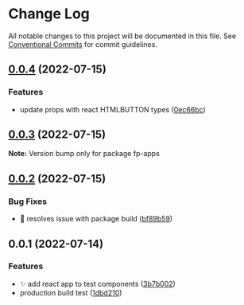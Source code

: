 # Change Log

All notable changes to this project will be documented in this file.
See [Conventional Commits](https://conventionalcommits.org) for commit guidelines.

## [0.0.4](https://github.com/shawn-sandy/fp-kit/compare/fp-apps@0.0.3...fp-apps@0.0.4) (2022-07-15)


### Features

* update props with react HTMLBUTTON types ([0ec66bc](https://github.com/shawn-sandy/fp-kit/commit/0ec66bc1367464be387c551e643273cc7b68bbb1))





## [0.0.3](https://github.com/shawn-sandy/fp-kit/compare/fp-apps@0.0.2...fp-apps@0.0.3) (2022-07-15)

**Note:** Version bump only for package fp-apps





## [0.0.2](https://github.com/shawn-sandy/fp-kit/compare/fp-apps@0.0.1...fp-apps@0.0.2) (2022-07-15)


### Bug Fixes

* 💚 resolves issue with package build ([bf89b59](https://github.com/shawn-sandy/fp-kit/commit/bf89b59413e56e7cc98893f18bc010e243b8c47d))





## 0.0.1 (2022-07-14)


### Features

* ✨ add react app to test components ([3b7b002](https://github.com/shawn-sandy/fp-kit/commit/3b7b0023075e691c71f9e969be86565e8b7e8f7e))
* production build test ([1dbd210](https://github.com/shawn-sandy/fp-kit/commit/1dbd2108e5991c3681a47804e6f816236321e48c))
